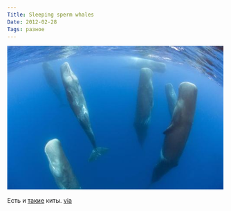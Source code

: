 ```yaml
---
Title: Sleeping sperm whales
Date: 2012-02-28
Tags: разное
---
```


![sperm-whales.jpg](images/sperm-whales.jpg)

Есть и [такие](http://en.wikipedia.org/wiki/Sperm_whale) киты. [via](http://thisisnthappiness.com/post/18425675420/sleeping-sperm-whales)